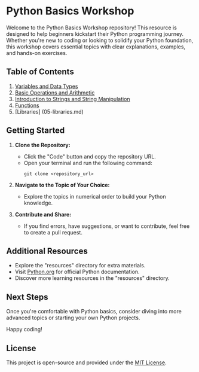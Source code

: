 # Python Basics Workshop

Welcome to the Python Basics Workshop repository! This resource is designed to help beginners kickstart their Python programming journey. Whether you're new to coding or looking to solidify your Python foundation, this workshop covers essential topics with clear explanations, examples, and hands-on exercises.

## Table of Contents

1. [Variables and Data Types](01-variables-and-data-types.md)
2. [Basic Operations and Arithmetic](02-basic-operations.md)
3. [Introduction to Strings and String Manipulation](03-strings-and-manipulation.md)
4. [Functions](04-functions.md)
5. [Libraries] (05-libraries.md)

## Getting Started

1. **Clone the Repository:**
   - Click the "Code" button and copy the repository URL.
   - Open your terminal and run the following command:
     ```shell
     git clone <repository_url>
     ```

2. **Navigate to the Topic of Your Choice:**
   - Explore the topics in numerical order to build your Python knowledge.

3. **Contribute and Share:**
   - If you find errors, have suggestions, or want to contribute, feel free to create a pull request.

## Additional Resources

- Explore the "resources" directory for extra materials.
- Visit [Python.org](https://www.python.org/) for official Python documentation.
- Discover more learning resources in the "resources" directory.

## Next Steps

Once you're comfortable with Python basics, consider diving into more advanced topics or starting your own Python projects.

Happy coding!

## License

This project is open-source and provided under the [MIT License](LICENSE).
